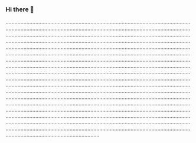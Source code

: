 ### Hi there 👋

.......................................................................................................................................................................................................................................................................................................................................................................................................................................................................................................................................................................................................................................................................................................................................................................................................................................................................................................................................................................................................................................................................................................................................................................................................................................................................................................................................................................................................................................................................................................................................................................................................................................................................................................................................................................................................................................................................................................................................................................................................................................................................................................................................................................................................................................................................................................................................................................................